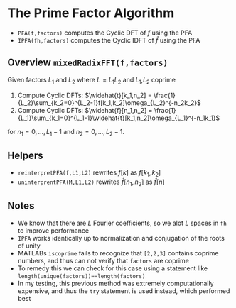 # The Prime Factor Algorithm
* $\texttt{PFA(f,factors)}$ computes the Cyclic DFT of $f$ using the PFA
* $\texttt{IPFA(fh,factors)}$ computes the Cyclic IDFT of $\hat{f}$ using the PFA

## Overview $\texttt{mixedRadixFFT(f,factors)}$
Given factors $L_1$ and $L_2$ where $L=L_1L_2$ and $L_1$,$L_2$ coprime

1. Compute Cyclic DFTs: $\widehat{t}[k_1,n_2] = \frac{1}{L_2}\sum_{k_2=0}^{L_2-1}f[k_1,k_2]\omega_{L_2}^{-n_2k_2}$
3. Compute Cyclic DFTs: $\widehat{f}[n_1,n_2] = \frac{1}{L_1}\sum_{k_1=0}^{L_1-1}\widehat{t}[k_1,n_2]\omega_{L_1}^{-n_1k_1}$

for $n_1=0,\dots,L_1-1$ and $n_2=0,\dots,L_2-1$.
## Helpers
* $\texttt{reinterpretPFA(f,L1,L2)}$ rewrites $f[k]$ as $f[k_1,k_2]$
* $\texttt{uninterprentPFA(M,L1,L2)}$ rewrites $\hat{f}[n_1,n_2]$ as $\hat{f}[n]$ 

## Notes
* We know that there are $L$ Fourier coefficients, so we alot $L$ spaces in $\texttt{fh}$ to improve performance
* $\texttt{IPFA}$ works identically up to normalization and conjugation of the roots of unity
* MATLABs $\texttt{iscoprime}$ fails to recognize that $\texttt{[2,2,3]}$ contains coprime numbers, and thus can not verify that $\texttt{factors}$ are coprime
* To remedy this we can check for this case using a statement like $\texttt{length(unique(factors))==length(factors)}$
* In my testing, this previous method was extremely computationally expensive, and thus the $\texttt{try}$ statement is used instead, which performed best